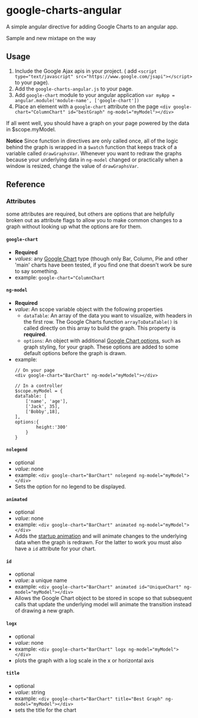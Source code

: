 # google-charts-angular
A simple angular directive for adding Google Charts to an angular app.

Sample and new mixtape on the way
## Usage
1. Include the Google Ajax apis in your project. ( add `<script type="text/javascript" src="https://www.google.com/jsapi"></script>` to your page).
2. Add the `google-charts-angular.js` to your page.
3. Add `google-chart` module to your angular application `var myApp = angular.module('module-name', ['google-chart'])`
4. Place an element with a `google-chart` attribute on the page `<div google-chart="ColumnChart" id="bestGraph" ng-model="myModel"></div>`

If all went well, you should have a graph on your page powered by the data in $scope.myModel.

**Notice**
Since function in directives are only called once, all of the logic behind the graph is wrapped in a `$watch` function that keeps track of a variable called `drawGraphsVar`. Whenever you want to redraw the graphs because your underlying data in `ng-model` changed or practically when a window is resized, change the value of `drawGraphsVar`.

## Reference
### Attributes
some attributes are required, but others are options that are helpfully broken out as attribute flags to allow you to make common changes to a graph without looking up what the options are for them. 
#### `google-chart`
* **Required** 
* *values*: any [Google Chart](https://developers.google.com/chart/interactive/docs/gallery "Google Chart Gallery") type (though only Bar, Column, Pie and other 'main' charts have been tested, if you find one that doesn't work be sure to say something. 
* example: `google-chart="ColumnChart`
#### `ng-model`
* **Required**
* *value*: An scope variable object with the following properties
    * `dataTable`: An array of the data you want to visualize, with headers in the first row. The Google Charts function `arrayToDataTable()` is called directly on this array to build the graph. This property is **required**.
    * `options`: An object with additional [Google Chart options](https://developers.google.com/chart/interactive/docs/customizing_charts, "Customizing Google Charts"), such as graph styling, for your graph. These options are added to some default options before the graph is drawn. 
* example: 
    ```
    // On your page
    <div google-chart="BarChart" ng-model="myModel"></div>
    
    // In a controller
    $scope.myModel = {
    dataTable: [
        ['name', 'age'],
        ['Jack', 35],
        ['Bobby',18],
    ],
    options:{
            height:'300'
        }
    }
    ```
#### `nolegend`
* optional
* *value*: none
* example: `<div google-chart="BarChart" nolegend ng-model="myModel"></div>`
* Sets the option for no legend to be displayed.
#### `animated`
* optional
* *value*: none
* example: `<div google-chart="BarChart" animated ng-model="myModel"></div>`
* Adds the [startup animation](https://developers.google.com/chart/interactive/docs/animation?hl=en "Google Charts Animation Reference" ) and will animate changes to the underlying data when the graph is redrawn. For the latter to work you must also have a `id` attribute for your chart. 
#### `id`
* optional
* *value*: a unique name
* example: `<div google-chart="BarChart" animated id="UniqueChart" ng-model="myModel"></div>`
* Allows the Google Chart object to be stored in scope so that subsequent calls that update the underlying model will animate the transition instead of drawing a new graph. 
#### `logx`
* optional
* *value*: none
* example: `<div google-chart="BarChart" logx ng-model="myModel"></div>`
* plots the graph with a log scale in the x or horizontal axis
#### `title`
* optional
* *value*: string
* example: `<div google-chart="BarChart" title="Best Graph" ng-model="myModel"></div>`
* sets the title for the chart